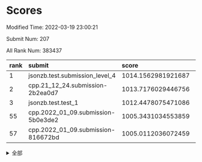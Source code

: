 # Scores

Modified Time: 2022-03-19 23:00:21

Submit Num: 207

All Rank Num: 383437

| rank |               submit               |       score        |       sigma        | pk_num |
| :--- | :--------------------------------- | :----------------- | :----------------- | :----- |
| 1    | jsonzb.test.submission_level_4     | 1014.1562981921687 | 0.8063454132684497 | 7406   |
| 2    | cpp.21_12_24.submission-2b2ea0d7   | 1013.7176029446756 | 0.7986883323450038 | 7410   |
| 3    | jsonzb.test.test_1                 | 1012.4478075471086 | 0.7862113237157236 | 7409   |
| 55   | cpp.2022_01_09.submission-5b0e3de2 | 1005.3431034553859 | 0.7170011135893268 | 7413   |
| 57   | cpp.2022_01_09.submission-816672bd | 1005.0112036072459 | 0.7250884145421762 | 7405   |


<details>
<summary>全部</summary>

| rank |                 submit                 |       score        |       sigma        | pk_num |
| :--- | :------------------------------------- | :----------------- | :----------------- | :----- |
| 1    | jsonzb.test.submission_level_4         | 1014.1562981921687 | 0.8063454132684497 | 7406   |
| 2    | cpp.21_12_24.submission-2b2ea0d7       | 1013.7176029446756 | 0.7986883323450038 | 7410   |
| 3    | jsonzb.test.test_1                     | 1012.4478075471086 | 0.7862113237157236 | 7409   |
| 4    | gobigger.level_3.submission_level_3_46 | 1012.2036538576928 | 0.7820956389484136 | 7409   |
| 5    | gobigger.level_3.submission_level_3_20 | 1011.1895438766462 | 0.7537783548804441 | 7413   |
| 6    | gobigger.level_3.submission_level_3_44 | 1011.0288778588725 | 0.7696591261808792 | 7411   |
| 7    | gobigger.level_3.submission_level_3_15 | 1011.0279061989658 | 0.763506467426457  | 7418   |
| 8    | gobigger.level_3.submission_level_3_40 | 1011.0189645126125 | 0.771381028739725  | 7405   |
| 9    | gobigger.level_3.submission_level_3_28 | 1010.9528755060212 | 0.8161501166792291 | 7413   |
| 10   | gobigger.level_3.submission_level_3_49 | 1010.8152238759938 | 0.7882625690765841 | 7408   |
| 11   | gobigger.level_3.submission_level_3_43 | 1010.8109485971565 | 0.7492382602894787 | 7415   |
| 12   | gobigger.level_3.submission_level_3_6  | 1010.756471329812  | 0.7661116914214151 | 7410   |
| 13   | gobigger.level_3.submission_level_3_42 | 1010.7308763092494 | 0.764612739411479  | 7406   |
| 14   | gobigger.level_3.submission_level_3_1  | 1010.7250093106582 | 0.7711184142768958 | 7406   |
| 15   | gobigger.level_3.submission_level_3_33 | 1010.648245811483  | 0.7467134340195561 | 7408   |
| 16   | gobigger.level_3.submission_level_3_21 | 1010.6150513219415 | 0.768934278853107  | 7412   |
| 17   | gobigger.level_3.submission_level_3_36 | 1010.5729152908463 | 0.7672808307518822 | 7406   |
| 18   | gobigger.level_3.submission_level_3_29 | 1010.5552994019988 | 0.7557427889999657 | 7409   |
| 19   | gobigger.level_3.submission_level_3_5  | 1010.5510472997164 | 0.7621536806996719 | 7406   |
| 20   | gobigger.level_3.submission_level_3_37 | 1010.4685215872847 | 0.7609321376398219 | 7407   |
| 21   | gobigger.level_3.submission_level_3_14 | 1010.4032258642824 | 0.7598631271372454 | 7409   |
| 22   | gobigger.level_3.submission_level_3_25 | 1010.2339451059307 | 0.7548510883065856 | 7408   |
| 23   | gobigger.level_3.submission_level_3_19 | 1010.0643339188249 | 0.7462632426582173 | 7412   |
| 24   | gobigger.level_3.submission_level_3_0  | 1010.0323661157213 | 0.7319577128586903 | 7409   |
| 25   | gobigger.level_3.submission_level_3_16 | 1010.0129948004933 | 0.7509453330029837 | 7416   |
| 26   | gobigger.level_3.submission_level_3_45 | 1009.984220265184  | 0.7605510972204972 | 7405   |
| 27   | gobigger.level_3.submission_level_3_3  | 1009.9388585619376 | 0.7687384426513387 | 7408   |
| 28   | gobigger.level_3.submission_level_3_32 | 1009.8397359815842 | 0.7588082321007275 | 7411   |
| 29   | gobigger.level_3.submission_level_3_30 | 1009.8240378200949 | 0.7603945647897147 | 7406   |
| 30   | gobigger.level_3.submission_level_3_27 | 1009.8151653115409 | 0.7564479788293429 | 7411   |
| 31   | gobigger.level_3.submission_level_3_38 | 1009.7033608012923 | 0.731724391579549  | 7414   |
| 32   | gobigger.level_3.submission_level_3_7  | 1009.6871391684446 | 0.7702006821628398 | 7411   |
| 33   | gobigger.level_3.submission_level_3_22 | 1009.6297056583776 | 0.7350600698360137 | 7413   |
| 34   | gobigger.level_3.submission_level_3_4  | 1009.6146856698932 | 0.7388464570635234 | 7407   |
| 35   | gobigger.level_3.submission_level_3_24 | 1009.5525705410965 | 0.7798367714400388 | 7411   |
| 36   | gobigger.level_3.submission_level_3_18 | 1009.4614874326481 | 0.7456563976911593 | 7408   |
| 37   | gobigger.level_3.submission_level_3_34 | 1009.4421862413885 | 0.7788802885889553 | 7414   |
| 38   | gobigger.level_3.submission_level_3_47 | 1009.4278424069943 | 0.7615842689223352 | 7411   |
| 39   | gobigger.level_3.submission_level_3_26 | 1009.4252335976321 | 0.7556118694877797 | 7404   |
| 40   | gobigger.level_3.submission_level_3_31 | 1009.4221490237921 | 0.7603422181825585 | 7403   |
| 41   | gobigger.level_3.submission_level_3_35 | 1009.3952324603924 | 0.7281967098226512 | 7408   |
| 42   | gobigger.level_3.submission_level_3_41 | 1009.3847190589663 | 0.7539852500950991 | 7406   |
| 43   | gobigger.level_3.submission_level_3_17 | 1009.3190602858931 | 0.7523638527205289 | 7413   |
| 44   | gobigger.level_3.submission_level_3_12 | 1009.2789177908548 | 0.7540840486474507 | 7409   |
| 45   | gobigger.level_3.submission_level_3_23 | 1009.2253446847997 | 0.7517972794334175 | 7413   |
| 46   | gobigger.level_3.submission_level_3_10 | 1009.1052062763088 | 0.7482422618074553 | 7411   |
| 47   | gobigger.level_3.submission_level_3_8  | 1008.942984742816  | 0.7511327490726436 | 7416   |
| 48   | gobigger.level_3.submission_level_3_13 | 1008.9325844842549 | 0.7490509193331444 | 7415   |
| 49   | gobigger.level_3.submission_level_3_48 | 1008.8138263411114 | 0.7541342372398232 | 7402   |
| 50   | gobigger.level_3.submission_level_3_39 | 1008.7616303040207 | 0.7343982466877098 | 7415   |
| 51   | gobigger.level_3.submission_level_3_2  | 1008.6496938285673 | 0.7582759096331784 | 7408   |
| 52   | gobigger.level_3.submission_level_3_9  | 1008.443787015495  | 0.7644945994804416 | 7409   |
| 53   | gobigger.level_3.submission_level_3_11 | 1008.3676725610359 | 0.7448377031837873 | 7410   |
| 54   | gobigger.level_1.submission_level_1_25 | 1005.5328395983121 | 0.7244679599845463 | 7414   |
| 55   | cpp.2022_01_09.submission-5b0e3de2     | 1005.3431034553859 | 0.7170011135893268 | 7413   |
| 56   | gobigger.level_1.submission_level_1_39 | 1005.3379187170332 | 0.7373298768714496 | 7413   |
| 57   | cpp.2022_01_09.submission-816672bd     | 1005.0112036072459 | 0.7250884145421762 | 7405   |
| 58   | gobigger.level_1.submission_level_1_3  | 1004.9132365811529 | 0.7199500414715208 | 7410   |
| 59   | gobigger.level_1.submission_level_1_46 | 1004.8376305126201 | 0.7181949885285113 | 7402   |
| 60   | gobigger.level_1.submission_level_1_16 | 1004.6877994316087 | 0.7224988464002955 | 7409   |
| 61   | gobigger.level_1.submission_level_1_45 | 1004.4904587033429 | 0.7208123703498042 | 7412   |
| 62   | gobigger.level_1.submission_level_1_29 | 1004.3925133463133 | 0.7326906848808646 | 7409   |
| 63   | gobigger.level_1.submission_level_1_14 | 1004.296507209236  | 0.7162644259664421 | 7406   |
| 64   | gobigger.level_1.submission_level_1_13 | 1004.2701295568747 | 0.7092904027853069 | 7411   |
| 65   | gobigger.level_1.submission_level_1_41 | 1004.1369682629594 | 0.7256979398813086 | 7404   |
| 66   | gobigger.level_1.submission_level_1_36 | 1004.0887309449455 | 0.7197176983121364 | 7407   |
| 67   | gobigger.level_1.submission_level_1_43 | 1004.0884304189669 | 0.7190817730592437 | 7410   |
| 68   | gobigger.level_1.submission_level_1_7  | 1003.9712536387876 | 0.7205191487165575 | 7411   |
| 69   | gobigger.level_1.submission_level_1_0  | 1003.9326876985364 | 0.719667611437643  | 7410   |
| 70   | gobigger.level_1.submission_level_1_32 | 1003.9321662237658 | 0.7062566978967305 | 7409   |
| 71   | gobigger.level_1.submission_level_1_23 | 1003.9294300834023 | 0.7256168506079761 | 7409   |
| 72   | gobigger.level_1.submission_level_1_5  | 1003.926944132258  | 0.7133053222048079 | 7411   |
| 73   | gobigger.level_1.submission_level_1_48 | 1003.8637756231739 | 0.7162028758166978 | 7412   |
| 74   | gobigger.level_1.submission_level_1_35 | 1003.8024756094256 | 0.720192444496657  | 7398   |
| 75   | gobigger.level_1.submission_level_1_49 | 1003.7013964527706 | 0.7237220533589255 | 7411   |
| 76   | gobigger.level_1.submission_level_1_30 | 1003.5695624500709 | 0.7166305829963667 | 7412   |
| 77   | gobigger.level_1.submission_level_1_38 | 1003.4688307280773 | 0.7164646793020162 | 7408   |
| 78   | gobigger.level_1.submission_level_1_1  | 1003.3963794455481 | 0.7147436761800372 | 7405   |
| 79   | gobigger.level_1.submission_level_1_47 | 1003.2468317548281 | 0.7116333129466156 | 7412   |
| 80   | gobigger.level_1.submission_level_1_18 | 1003.2147598923758 | 0.7252140626806481 | 7409   |
| 81   | gobigger.level_1.submission_level_1_33 | 1003.189422778593  | 0.7207671093418048 | 7407   |
| 82   | gobigger.level_1.submission_level_1_21 | 1003.101652836343  | 0.7115647096026251 | 7411   |
| 83   | gobigger.level_1.submission_level_1_27 | 1003.0894491129098 | 0.7219626025524887 | 7411   |
| 84   | gobigger.level_1.submission_level_1_40 | 1003.0592874199523 | 0.7161006379862783 | 7410   |
| 85   | gobigger.level_1.submission_level_1_20 | 1002.9173730495144 | 0.7107024097153326 | 7409   |
| 86   | gobigger.level_1.submission_level_1_44 | 1002.8845678694335 | 0.7102848320286296 | 7417   |
| 87   | gobigger.level_1.submission_level_1_42 | 1002.8569263429796 | 0.7119807717035916 | 7409   |
| 88   | gobigger.level_1.submission_level_1_34 | 1002.8343496427125 | 0.721931316627084  | 7406   |
| 89   | gobigger.level_1.submission_level_1_28 | 1002.8034165231896 | 0.7136625198713761 | 7411   |
| 90   | gobigger.level_1.submission_level_1_2  | 1002.8022385185598 | 0.7133864461539933 | 7412   |
| 91   | gobigger.level_1.submission_level_1_22 | 1002.7423886432704 | 0.7069317113745266 | 7406   |
| 92   | gobigger.level_1.submission_level_1_24 | 1002.6868585573675 | 0.7114647792053634 | 7410   |
| 93   | gobigger.level_1.submission_level_1_8  | 1002.6222483389948 | 0.7152825559083655 | 7416   |
| 94   | gobigger.level_1.submission_level_1_10 | 1002.5332344441445 | 0.7099598947042687 | 7405   |
| 95   | gobigger.level_1.submission_level_1_6  | 1002.4786987684809 | 0.7141194963139216 | 7406   |
| 96   | gobigger.level_1.submission_level_1_31 | 1002.4226622519509 | 0.715480488113844  | 7413   |
| 97   | gobigger.level_1.submission_level_1_9  | 1002.3279990956615 | 0.7118614744629991 | 7404   |
| 98   | gobigger.level_1.submission_level_1_37 | 1002.280511296136  | 0.7076914396995809 | 7411   |
| 99   | gobigger.level_1.submission_level_1_12 | 1002.2736701484263 | 0.7118895566480411 | 7405   |
| 100  | gobigger.level_1.submission_level_1_15 | 1002.2152527033372 | 0.7094583243496712 | 7414   |
| 101  | gobigger.level_1.submission_level_1_4  | 1002.178852810283  | 0.7304045114686505 | 7411   |
| 102  | gobigger.level_1.submission_level_1_11 | 1002.1113407433717 | 0.7077245690690555 | 7410   |
| 103  | gobigger.level_1.submission_level_1_17 | 1001.8714109720872 | 0.7223108341899185 | 7402   |
| 104  | gobigger.level_1.submission_level_1_19 | 1001.6903733786315 | 0.7054893919633332 | 7408   |
| 105  | gobigger.level_1.submission_level_1_26 | 1001.4990580811835 | 0.7171455569709294 | 7407   |
| 106  | gobigger.random.submission_random_46   | 997.8137840601463  | 0.7046801213534027 | 7414   |
| 107  | gobigger.random.submission_random_22   | 997.3270719595428  | 0.6994353426582028 | 7414   |
| 108  | gobigger.random.submission_random_8    | 997.3088812308223  | 0.7036300529262088 | 7410   |
| 109  | gobigger.random.submission_random_5    | 997.1456575880371  | 0.724655811065748  | 7409   |
| 110  | gobigger.random.submission_random_16   | 996.7363588848447  | 0.7127001220827066 | 7405   |
| 111  | gobigger.random.submission_random_9    | 996.7061844988531  | 0.7018814507765786 | 7408   |
| 112  | gobigger.random.submission_random_36   | 996.7030809916249  | 0.7061189431486615 | 7410   |
| 113  | gobigger.random.submission_random_13   | 996.6200561537931  | 0.7168504000978749 | 7407   |
| 114  | gobigger.random.submission_random_45   | 996.5514093393964  | 0.704331358936212  | 7404   |
| 115  | gobigger.random.submission_random_20   | 996.5148834460733  | 0.7066932092200611 | 7413   |
| 116  | gobigger.random.submission_random_32   | 996.4478933309115  | 0.7042419967110488 | 7413   |
| 117  | gobigger.random.submission_random_17   | 996.4219819765309  | 0.6984543611469333 | 7407   |
| 118  | gobigger.random.submission_random_23   | 996.3985729831805  | 0.714429867980643  | 7411   |
| 119  | gobigger.random.submission_random_7    | 996.3878075872062  | 0.7009273537994106 | 7412   |
| 120  | gobigger.random.submission_random_1    | 996.2752169126647  | 0.6987613046897798 | 7409   |
| 121  | gobigger.random.submission_random_3    | 996.2713235139736  | 0.7026794778328005 | 7409   |
| 122  | gobigger.random.submission_random_49   | 996.2237053558194  | 0.7112836671632601 | 7410   |
| 123  | gobigger.random.submission_random_12   | 996.1693489413667  | 0.7094004720724473 | 7414   |
| 124  | gobigger.random.submission_random_38   | 996.1486487514217  | 0.7149059868078442 | 7407   |
| 125  | gobigger.random.submission_random_28   | 996.137275819636   | 0.6994553095810438 | 7406   |
| 126  | gobigger.random.submission_random_26   | 996.1222358382299  | 0.725014986497739  | 7412   |
| 127  | gobigger.random.submission_random_37   | 996.1183935884031  | 0.7164533697376628 | 7411   |
| 128  | gobigger.random.submission_random_11   | 996.0809441774546  | 0.7145483170831788 | 7413   |
| 129  | gobigger.random.submission_random_19   | 996.0597146401777  | 0.7159022527950121 | 7411   |
| 130  | gobigger.random.submission_random_41   | 996.0430448738608  | 0.6960643616670127 | 7410   |
| 131  | gobigger.random.submission_random_0    | 996.0366987332288  | 0.7117377513415731 | 7411   |
| 132  | gobigger.random.submission_random_2    | 996.0223723444576  | 0.7108356021425882 | 7414   |
| 133  | gobigger.random.submission_random_25   | 995.9854135466728  | 0.7088792613429404 | 7408   |
| 134  | gobigger.random.submission_random_40   | 995.9046000412027  | 0.7212075896948803 | 7411   |
| 135  | gobigger.random.submission_random_39   | 995.8286561572698  | 0.7307956686072515 | 7409   |
| 136  | gobigger.random.submission_random_33   | 995.8001144780136  | 0.7059691794294812 | 7419   |
| 137  | gobigger.random.submission_random_34   | 995.7794774551353  | 0.7028477288445979 | 7402   |
| 138  | gobigger.random.submission_random_47   | 995.7529444897227  | 0.7144022901469554 | 7408   |
| 139  | gobigger.random.submission_random_43   | 995.733315546866   | 0.7159269375220628 | 7406   |
| 140  | gobigger.random.submission_random_42   | 995.6334821787395  | 0.7151120727015462 | 7404   |
| 141  | gobigger.random.submission_random_27   | 995.6110281400319  | 0.7113490605933116 | 7414   |
| 142  | gobigger.random.submission_random_6    | 995.5993471363706  | 0.7081585613656313 | 7408   |
| 143  | gobigger.random.submission_random_31   | 995.5311894362651  | 0.7119623523010897 | 7409   |
| 144  | gobigger.random.submission_random_18   | 995.5065084893936  | 0.7187950159157178 | 7407   |
| 145  | gobigger.random.submission_random_21   | 995.4499920276578  | 0.7204332083607082 | 7417   |
| 146  | gobigger.random.submission_random_29   | 995.321767109532   | 0.7024737508709913 | 7408   |
| 147  | gobigger.random.submission_random_24   | 995.223195263837   | 0.7226279984471045 | 7413   |
| 148  | gobigger.random.submission_random_30   | 995.1482609862128  | 0.7199697985826062 | 7412   |
| 149  | gobigger.random.submission_random_44   | 995.145779433555   | 0.7276277996703875 | 7403   |
| 150  | gobigger.random.submission_random_48   | 995.1379801771532  | 0.7166979147176856 | 7413   |
| 151  | gobigger.random.submission_random_15   | 995.0288574414516  | 0.7261745741634543 | 7410   |
| 152  | gobigger.random.submission_random_35   | 994.7711090950875  | 0.7191945859609981 | 7410   |
| 153  | gobigger.random.submission_random_14   | 994.7356709608703  | 0.7205436330094579 | 7406   |
| 154  | gobigger.random.submission_random_4    | 994.6806176765044  | 0.7284539513554972 | 7412   |
| 155  | gobigger.random.submission_random_10   | 994.3501570053642  | 0.7269024918210162 | 7408   |
| 156  | gobigger.level_2.submission_level_2_30 | 993.8563365830422  | 0.7327310877239681 | 7410   |
| 157  | gobigger.level_2.submission_level_2_45 | 993.8355629469382  | 0.7310374903258122 | 7409   |
| 158  | gobigger.level_2.submission_level_2_19 | 993.4058522790654  | 0.7464978626947975 | 7408   |
| 159  | gobigger.level_2.submission_level_2_22 | 993.3954955129681  | 0.7451189415514522 | 7416   |
| 160  | gobigger.level_2.submission_level_2_28 | 993.3232520447613  | 0.7312648890791924 | 7411   |
| 161  | gobigger.level_2.submission_level_2_33 | 993.0756953933547  | 0.7367210512308662 | 7409   |
| 162  | gobigger.level_2.submission_level_2_23 | 993.0073859905439  | 0.7342993696159494 | 7409   |
| 163  | gobigger.level_2.submission_level_2_9  | 993.004479336102   | 0.747823788942737  | 7410   |
| 164  | gobigger.level_2.submission_level_2_39 | 992.9926130608391  | 0.7421010551547118 | 7410   |
| 165  | gobigger.level_2.submission_level_2_37 | 992.9027312703205  | 0.7529801920677295 | 7407   |
| 166  | gobigger.level_2.submission_level_2_49 | 992.7416407135246  | 0.7413638142640802 | 7410   |
| 167  | gobigger.level_2.submission_level_2_8  | 992.6856391564182  | 0.7320502362120742 | 7406   |
| 168  | gobigger.level_2.submission_level_2_21 | 992.5548697420728  | 0.7366622912121626 | 7400   |
| 169  | gobigger.level_2.submission_level_2_35 | 992.5293741405496  | 0.7368115049532187 | 7409   |
| 170  | gobigger.level_2.submission_level_2_5  | 992.4959962630605  | 0.7478710001412039 | 7403   |
| 171  | gobigger.level_2.submission_level_2_20 | 992.4825583100887  | 0.7344720693258119 | 7409   |
| 172  | gobigger.level_2.submission_level_2_34 | 992.4317418458243  | 0.7655360342314009 | 7407   |
| 173  | gobigger.level_2.submission_level_2_29 | 992.4167492164355  | 0.7501778851501415 | 7406   |
| 174  | gobigger.level_2.submission_level_2_26 | 992.3806865565929  | 0.7420374867747498 | 7409   |
| 175  | gobigger.level_2.submission_level_2_48 | 992.2410429410477  | 0.7449389227433089 | 7408   |
| 176  | gobigger.level_2.submission_level_2_13 | 992.2235624011203  | 0.7316564000569727 | 7408   |
| 177  | gobigger.level_2.submission_level_2_10 | 992.2064535903244  | 0.7303655417004072 | 7411   |
| 178  | gobigger.level_2.submission_level_2_18 | 992.185107141      | 0.7619409463929178 | 7411   |
| 179  | gobigger.level_2.submission_level_2_38 | 992.1609745975267  | 0.7481993185823141 | 7410   |
| 180  | gobigger.level_2.submission_level_2_42 | 992.1513201173868  | 0.7355106500713906 | 7406   |
| 181  | gobigger.level_2.submission_level_2_43 | 992.0742643758193  | 0.7355913934510548 | 7413   |
| 182  | gobigger.level_2.submission_level_2_4  | 992.01311909213    | 0.7340128010420801 | 7411   |
| 183  | gobigger.level_2.submission_level_2_40 | 991.8996579388289  | 0.7355527606999165 | 7413   |
| 184  | gobigger.level_2.submission_level_2_11 | 991.8833108840885  | 0.7263396171990272 | 7408   |
| 185  | gobigger.level_2.submission_level_2_47 | 991.8770489098117  | 0.7332325998297013 | 7408   |
| 186  | gobigger.level_2.submission_level_2_16 | 991.8749878317105  | 0.7679388712134971 | 7409   |
| 187  | gobigger.level_2.submission_level_2_32 | 991.8412498750207  | 0.7534882081942776 | 7407   |
| 188  | gobigger.level_2.submission_level_2_15 | 991.7379646051412  | 0.7600672670458553 | 7410   |
| 189  | gobigger.level_2.submission_level_2_1  | 991.7188569115764  | 0.7317045240301493 | 7414   |
| 190  | gobigger.level_2.submission_level_2_46 | 991.706738522239   | 0.7416954437190146 | 7410   |
| 191  | gobigger.level_2.submission_level_2_2  | 991.6524344800882  | 0.7547505391589624 | 7416   |
| 192  | gobigger.level_2.submission_level_2_7  | 991.6200570046151  | 0.7601542669238925 | 7403   |
| 193  | gobigger.level_2.submission_level_2_6  | 991.4545813398189  | 0.7362428129342167 | 7409   |
| 194  | gobigger.level_2.submission_level_2_41 | 991.4209704466981  | 0.7367615651595363 | 7415   |
| 195  | gobigger.level_2.submission_level_2_17 | 991.3677095884472  | 0.7508373116414208 | 7414   |
| 196  | gobigger.level_2.submission_level_2_3  | 991.3621672067266  | 0.7537462648988131 | 7404   |
| 197  | gobigger.level_2.submission_level_2_25 | 991.2044582368278  | 0.7637562421923012 | 7408   |
| 198  | gobigger.level_2.submission_level_2_31 | 991.1859752621709  | 0.738697191243871  | 7404   |
| 199  | gobigger.level_2.submission_level_2_0  | 991.1282132631835  | 0.751698429323831  | 7406   |
| 200  | gobigger.level_2.submission_level_2_12 | 991.1224689951814  | 0.7577972347210686 | 7405   |
| 201  | gobigger.level_2.submission_level_2_14 | 991.056118106201   | 0.7551894016023977 | 7414   |
| 202  | gobigger.level_2.submission_level_2_24 | 990.9886191050285  | 0.7817907606602088 | 7413   |
| 203  | gobigger.level_2.submission_level_2_44 | 990.9141398291855  | 0.7731880899588048 | 7408   |
| 204  | gobigger.level_2.submission_level_2_36 | 990.8326280681813  | 0.7359612943890179 | 7407   |
| 205  | gobigger.level_2.submission_level_2_27 | 990.0511359129431  | 0.7681529328472922 | 7412   |
| 206  | gobigger.none.submission_none_0        | 976.9520133022677  | 1.3702294219997468 | 7415   |
| 207  | gobigger.none.submission_none_1        | 974.8740241504229  | 1.593233831835912  | 7406   |

</details>